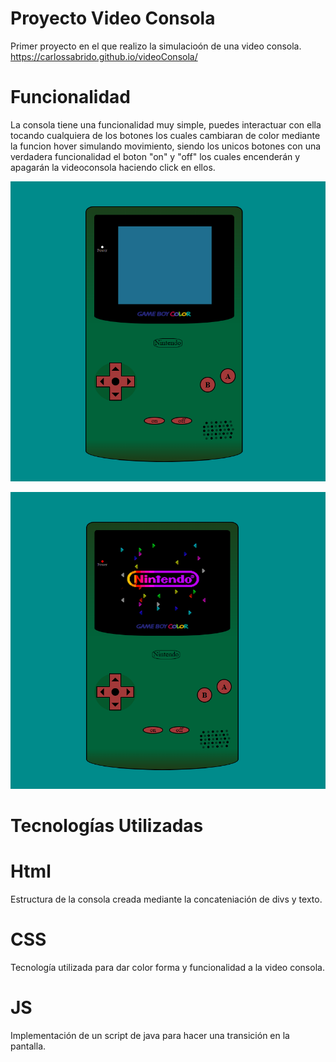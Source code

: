 # Proyecto Video Consola

Primer proyecto en el que realizo la simulacioón de una video consola.
 https://carlossabrido.github.io/videoConsola/

# Funcionalidad

La consola tiene una funcionalidad muy simple, puedes interactuar con ella tocando cualquiera de los botones los cuales cambiaran de color mediante la funcion hover simulando movimiento, siendo los unicos botones con una verdadera funcionalidad el boton "on" y "off" los cuales encenderán y apagarán la videoconsola haciendo click en ellos.


![Consola](img/Capturadepantalla1.png)


![Consola](img/Capturadepantalla2.png)





# Tecnologías Utilizadas

# Html

Estructura de la consola creada mediante la concateniación de divs y texto.

# CSS

Tecnología utilizada para dar color forma y funcionalidad a la video consola.

# JS

Implementación de un script de java para hacer una transición en la pantalla.


